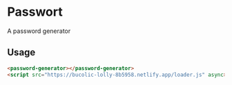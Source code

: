 # Passwort

A password generator

## Usage

```html
<password-generator></password-generator>
<script src="https://bucolic-lolly-8b5958.netlify.app/loader.js" async></script>
```
